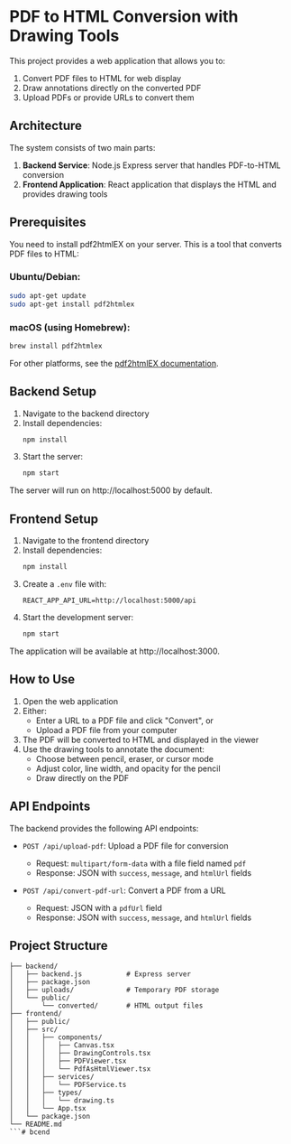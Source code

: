 # PDF to HTML Conversion with Drawing Tools

This project provides a web application that allows you to:
1. Convert PDF files to HTML for web display
2. Draw annotations directly on the converted PDF
3. Upload PDFs or provide URLs to convert them

## Architecture

The system consists of two main parts:

1. **Backend Service**: Node.js Express server that handles PDF-to-HTML conversion
2. **Frontend Application**: React application that displays the HTML and provides drawing tools

## Prerequisites

You need to install pdf2htmlEX on your server. This is a tool that converts PDF files to HTML:

### Ubuntu/Debian:
```bash
sudo apt-get update
sudo apt-get install pdf2htmlex
```

### macOS (using Homebrew):
```bash
brew install pdf2htmlex
```

For other platforms, see the [pdf2htmlEX documentation](https://github.com/pdf2htmlEX/pdf2htmlEX).

## Backend Setup

1. Navigate to the backend directory
2. Install dependencies:
   ```bash
   npm install
   ```
3. Start the server:
   ```bash
   npm start
   ```

The server will run on http://localhost:5000 by default.

## Frontend Setup

1. Navigate to the frontend directory
2. Install dependencies:
   ```bash
   npm install
   ```
3. Create a `.env` file with:
   ```
   REACT_APP_API_URL=http://localhost:5000/api
   ```
4. Start the development server:
   ```bash
   npm start
   ```

The application will be available at http://localhost:3000.

## How to Use

1. Open the web application
2. Either:
   - Enter a URL to a PDF file and click "Convert", or
   - Upload a PDF file from your computer
3. The PDF will be converted to HTML and displayed in the viewer
4. Use the drawing tools to annotate the document:
   - Choose between pencil, eraser, or cursor mode
   - Adjust color, line width, and opacity for the pencil
   - Draw directly on the PDF

## API Endpoints

The backend provides the following API endpoints:

- `POST /api/upload-pdf`: Upload a PDF file for conversion
  - Request: `multipart/form-data` with a file field named `pdf`
  - Response: JSON with `success`, `message`, and `htmlUrl` fields

- `POST /api/convert-pdf-url`: Convert a PDF from a URL
  - Request: JSON with a `pdfUrl` field
  - Response: JSON with `success`, `message`, and `htmlUrl` fields

## Project Structure

```
├── backend/
│   ├── backend.js           # Express server
│   ├── package.json
│   ├── uploads/             # Temporary PDF storage
│   └── public/
│       └── converted/       # HTML output files
├── frontend/
│   ├── public/
│   ├── src/
│   │   ├── components/
│   │   │   ├── Canvas.tsx
│   │   │   ├── DrawingControls.tsx
│   │   │   ├── PDFViewer.tsx
│   │   │   └── PdfAsHtmlViewer.tsx
│   │   ├── services/
│   │   │   └── PDFService.ts
│   │   ├── types/
│   │   │   └── drawing.ts
│   │   └── App.tsx
│   └── package.json
└── README.md
```#   b c e n d  
 